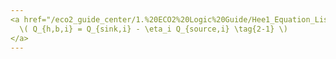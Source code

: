```yaml
---
<a href="/eco2_guide_center/1.%20ECO2%20Logic%20Guide/Hee1_Equation_List.html" class="equation-link">
  \( Q_{h,b,i} = Q_{sink,i} - \eta_i Q_{source,i} \tag{2-1} \)
</a>
---
```


